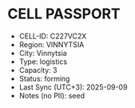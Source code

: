 ﻿# CELL PASSPORT
- CELL-ID: C227VC2X
- Region: VINNYTSIA
- City: Vinnytsia
- Type: logistics
- Capacity: 3
- Status: forming
- Last Sync (UTC+3): 2025-09-09
- Notes (no PII): seed
